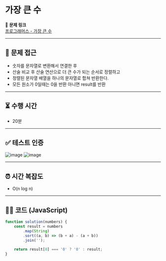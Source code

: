 # 가장 큰 수

📌 **문제 링크**  
[프로그래머스 - 가장 큰 수](https://school.programmers.co.kr/learn/courses/30/lessons/42746)

---

## 📍 문제 접근  
- 숫자를 문자열로 변환해서 연결한 후
- 산술 비교 후 산술 연산으로 더 큰 수가 되는 순서로 정렬하고
- 정렬된 문자열 배열을 하나의 문자열로 합쳐 반환한다.
- 모든 원소가 0일때는 0을 반환 아니면 result를 반환

---

## ⏳ 수행 시간  
- 20분

---

## ✅ 테스트 인증  
![image](https://github.com/user-attachments/assets/fb9c562b-95d7-43b7-b754-3d9ca17073a9)
![image](https://github.com/user-attachments/assets/9c650e06-810a-42f6-b603-e4e3c98cef20)

---

## ⏰ 시간 복잡도  
- O(n log n)

---

## 🧑‍💻 코드 (JavaScript)

```javascript
function solution(numbers) {
    const result = numbers
        .map(String)
        .sort((a, b) => (b + a) - (a + b))
        .join('');
    
    return result[0] === '0' ? '0' : result;
}
```   
